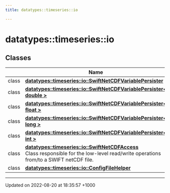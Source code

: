 ```yaml
---
title: datatypes::timeseries::io

---
```


# datatypes::timeseries::io



## Classes

|                | Name           |
| -------------- | -------------- |
| class | **[datatypes::timeseries::io::SwiftNetCDFVariablePersister](/cpp/Classes/classdatatypes_1_1timeseries_1_1io_1_1SwiftNetCDFVariablePersister/)**  |
| class | **[datatypes::timeseries::io::SwiftNetCDFVariablePersister< double >](/cpp/Classes/classdatatypes_1_1timeseries_1_1io_1_1SwiftNetCDFVariablePersister_3_01double_01_4/)**  |
| class | **[datatypes::timeseries::io::SwiftNetCDFVariablePersister< float >](/cpp/Classes/classdatatypes_1_1timeseries_1_1io_1_1SwiftNetCDFVariablePersister_3_01float_01_4/)**  |
| class | **[datatypes::timeseries::io::SwiftNetCDFVariablePersister< long >](/cpp/Classes/classdatatypes_1_1timeseries_1_1io_1_1SwiftNetCDFVariablePersister_3_01long_01_4/)**  |
| class | **[datatypes::timeseries::io::SwiftNetCDFVariablePersister< int >](/cpp/Classes/classdatatypes_1_1timeseries_1_1io_1_1SwiftNetCDFVariablePersister_3_01int_01_4/)**  |
| class | **[datatypes::timeseries::io::SwiftNetCDFAccess](/cpp/Classes/classdatatypes_1_1timeseries_1_1io_1_1SwiftNetCDFAccess/)** <br>Class responsible for the low-level read/write operations from/to a SWIFT netCDF file.  |
| class | **[datatypes::timeseries::io::ConfigFileHelper](/cpp/Classes/classdatatypes_1_1timeseries_1_1io_1_1ConfigFileHelper/)**  |






-------------------------------

Updated on 2022-08-20 at 18:35:57 +1000